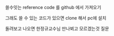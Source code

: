 쓸수잇는 reference code 를 github 에서 가져오기

그래도 쓸 수 있는 코드가 있으면 clone 해서 pc에 설치

돌려보고 나오면 한정규교수님 만나뵈고 모르겠는것 질문 